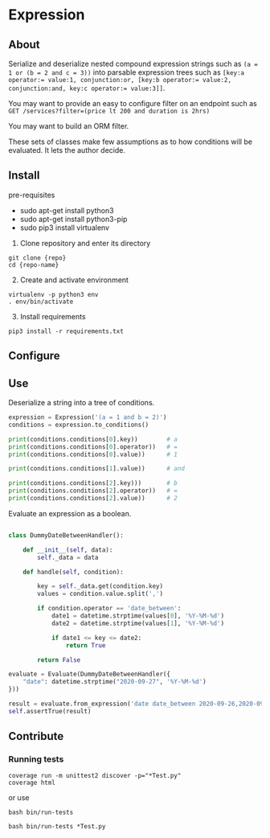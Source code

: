 # Expression

## About

Serialize and deserialize nested compound expression strings such as `(a = 1 or (b = 2 and c = 3))` into parsable expression trees such as `[key:a operator:= value:1, conjunction:or, [key:b operator:= value:2, conjunction:and, key:c operator:= value:3]]`.

You may want to provide an easy to configure filter on an endpoint such as `GET /services?filter=(price lt 200 and duration is 2hrs)`

You may want to build an ORM filter.

These sets of classes make few assumptions as to how conditions will be evaluated. It lets the author decide.

## Install

pre-requisites
- sudo apt-get install python3
- sudo apt-get install python3-pip
- sudo pip3 install virtualenv 

1. Clone repository and enter its directory
```
git clone {repo}
cd {repo-name}
```

2. Create and activate environment
```
virtualenv -p python3 env
. env/bin/activate
```

3. Install requirements
```
pip3 install -r requirements.txt
```

## Configure

## Use

Deserialize a string into a tree of conditions.

```python
expression = Expression('(a = 1 and b = 2)')
conditions = expression.to_conditions()

print(conditions.conditions[0].key))        # a
print(conditions.conditions[0].operator))   # =
print(conditions.conditions[0].value))      # 1

print(conditions.conditions[1].value))      # and

print(conditions.conditions[2].key)))       # b
print(conditions.conditions[2].operator))   # =
print(conditions.conditions[2].value))      # 2
```

Evaluate an expression as a boolean.

```python

class DummyDateBetweenHandler():

    def __init__(self, data):
        self._data = data

    def handle(self, condition):

        key = self._data.get(condition.key)
        values = condition.value.split(',')

        if condition.operator == 'date_between':
            date1 = datetime.strptime(values[0], '%Y-%M-%d')
            date2 = datetime.strptime(values[1], '%Y-%M-%d')

            if date1 <= key <= date2:
                return True

        return False

evaluate = Evaluate(DummyDateBetweenHandler({
    "date": datetime.strptime("2020-09-27", '%Y-%M-%d')
}))

result = evaluate.from_expression('date date_between 2020-09-26,2020-09-28')
self.assertTrue(result)

```

## Contribute

### Running tests
```
coverage run -m unittest2 discover -p="*Test.py"
coverage html
```

or use

```
bash bin/run-tests
```

```
bash bin/run-tests *Test.py
```